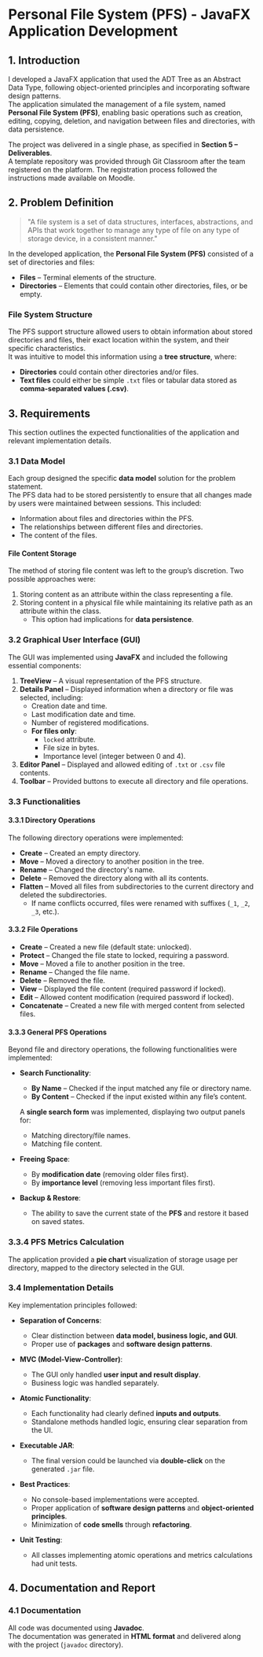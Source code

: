 # Personal File System (PFS) - JavaFX Application Development

## 1. Introduction

I developed a JavaFX application that used the ADT Tree as an Abstract Data Type, following object-oriented principles and incorporating software design patterns.  
The application simulated the management of a file system, named **Personal File System (PFS)**, enabling basic operations such as creation, editing, copying, deletion, and navigation between files and directories, with data persistence.  

The project was delivered in a single phase, as specified in **Section 5 – Deliverables**.  
A template repository was provided through Git Classroom after the team registered on the platform. The registration process followed the instructions made available on Moodle.

## 2. Problem Definition

> "A file system is a set of data structures, interfaces, abstractions, and APIs that work together to manage any type of file on any type of storage device, in a consistent manner."

In the developed application, the **Personal File System (PFS)** consisted of a set of directories and files:

- **Files** – Terminal elements of the structure.
- **Directories** – Elements that could contain other directories, files, or be empty.

### File System Structure

The PFS support structure allowed users to obtain information about stored directories and files, their exact location within the system, and their specific characteristics.  
It was intuitive to model this information using a **tree structure**, where:

- **Directories** could contain other directories and/or files.
- **Text files** could either be simple `.txt` files or tabular data stored as **comma-separated values (.csv)**.

## 3. Requirements

This section outlines the expected functionalities of the application and relevant implementation details.

### 3.1 Data Model

Each group designed the specific **data model** solution for the problem statement.  
The PFS data had to be stored persistently to ensure that all changes made by users were maintained between sessions. This included:

- Information about files and directories within the PFS.
- The relationships between different files and directories.
- The content of the files.

#### File Content Storage

The method of storing file content was left to the group’s discretion. Two possible approaches were:

1. Storing content as an attribute within the class representing a file.
2. Storing content in a physical file while maintaining its relative path as an attribute within the class.  
   - This option had implications for **data persistence**.

### 3.2 Graphical User Interface (GUI)

The GUI was implemented using **JavaFX** and included the following essential components:

1. **TreeView** – A visual representation of the PFS structure.
2. **Details Panel** – Displayed information when a directory or file was selected, including:
   - Creation date and time.
   - Last modification date and time.
   - Number of registered modifications.
   - **For files only**:
     - `locked` attribute.
     - File size in bytes.
     - Importance level (integer between 0 and 4).
3. **Editor Panel** – Displayed and allowed editing of `.txt` or `.csv` file contents.
4. **Toolbar** – Provided buttons to execute all directory and file operations.

### 3.3 Functionalities

#### 3.3.1 Directory Operations

The following directory operations were implemented:

- **Create** – Created an empty directory.
- **Move** – Moved a directory to another position in the tree.
- **Rename** – Changed the directory's name.
- **Delete** – Removed the directory along with all its contents.
- **Flatten** – Moved all files from subdirectories to the current directory and deleted the subdirectories.  
  - If name conflicts occurred, files were renamed with suffixes (`_1`, `_2`, `_3`, etc.).

#### 3.3.2 File Operations

- **Create** – Created a new file (default state: unlocked).
- **Protect** – Changed the file state to locked, requiring a password.
- **Move** – Moved a file to another position in the tree.
- **Rename** – Changed the file name.
- **Delete** – Removed the file.
- **View** – Displayed the file content (required password if locked).
- **Edit** – Allowed content modification (required password if locked).
- **Concatenate** – Created a new file with merged content from selected files.

#### 3.3.3 General PFS Operations

Beyond file and directory operations, the following functionalities were implemented:

- **Search Functionality**:
  - **By Name** – Checked if the input matched any file or directory name.
  - **By Content** – Checked if the input existed within any file’s content.

  A **single search form** was implemented, displaying two output panels for:
  - Matching directory/file names.
  - Matching file content.

- **Freeing Space**:
  - By **modification date** (removing older files first).
  - By **importance level** (removing less important files first).

- **Backup & Restore**:
  - The ability to save the current state of the **PFS** and restore it based on saved states.

### 3.3.4 PFS Metrics Calculation

The application provided a **pie chart** visualization of storage usage per directory, mapped to the directory selected in the GUI.

### 3.4 Implementation Details

Key implementation principles followed:

- **Separation of Concerns**:
  - Clear distinction between **data model, business logic, and GUI**.
  - Proper use of **packages** and **software design patterns**.

- **MVC (Model-View-Controller)**:
  - The GUI only handled **user input and result display**.
  - Business logic was handled separately.

- **Atomic Functionality**:
  - Each functionality had clearly defined **inputs and outputs**.
  - Standalone methods handled logic, ensuring clear separation from the UI.

- **Executable JAR**:
  - The final version could be launched via **double-click** on the generated `.jar` file.

- **Best Practices**:
  - No console-based implementations were accepted.
  - Proper application of **software design patterns** and **object-oriented principles**.
  - Minimization of **code smells** through **refactoring**.

- **Unit Testing**:
  - All classes implementing atomic operations and metrics calculations had unit tests.

## 4. Documentation and Report

### 4.1 Documentation

All code was documented using **Javadoc**.  
The documentation was generated in **HTML format** and delivered along with the project (`javadoc` directory).

